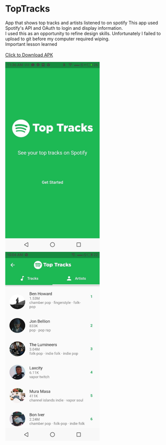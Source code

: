 # TopTracks
App that shows top tracks and artists listened to on spotify
This app used Spotify's API and OAuth to login and display information.
<br/>
I used this as an opportunity to refine design skills. Unfortunately I failed to upload to git before my computer required wiping. 
<br/>
Important lesson learned
<br/><br/>
<a href="/top_tracks.apk" download>Click to Download APK</a>

<p float="left">
  <img src="/89562559_624152301699969_2055141005027442688_n.jpg" width="300" /> 

  <img src="/87503691_222350735552569_1658109589620523008_n.jpg" width="300" />
</p>
